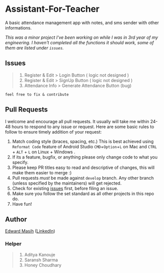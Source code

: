 # Assistant-For-Teacher
A basic attendance management app with notes, and sms sender with other informations.

_This was a minor project I've been working on while I was in 3rd year of my engineering. I haven't completed all the functions it should work, some of them are listed under `issues`._



## Issues
> 1. Register & Edit > Login Button ( logic not designed )
> 2. Register & Edit > SignUp Button ( logic not designed )
> 3. Attendance Info > Generate Attendance Button (bug)

`feel free to fix & contribute`

## Pull Requests

I welcome and encourage all pull requests. It usually will take me within 24-48 hours to respond to any issue or request. Here are some basic rules to follow to ensure timely addition of your request:

1.  Match coding style (braces, spacing, etc.) This is best achieved using `Reformat Code` feature of Android Studio `CMD`+`Option`+`L` on Mac and `CTRL` + `ALT` + `L` on Linux + Windows .
2.  If its a feature, bugfix, or anything please only change code to what you specify.
3.  Please keep PR titles easy to read and descriptive of changes, this will make them easier to merge :)
4.  Pull requests _must_ be made against `develop` branch. Any other branch (unless specified by the maintainers) will get rejected.
5.  Check for existing [issues](https://github.com/edwardmasih/Assistant-For-Teacher/issues) first, before filing an issue.
6.  Make sure you follow the set standard as all other projects in this repo do.
7.  Have fun!

## Author
[Edward Masih](www.github.com/edwardmasih) ([LinkedIn](https://www.linkedin.com/in/edwardmasih/))

### Helper
> 1. Aditya Kanouje
> 2. Saransh Sharma
> 3. Honey Choudhary

